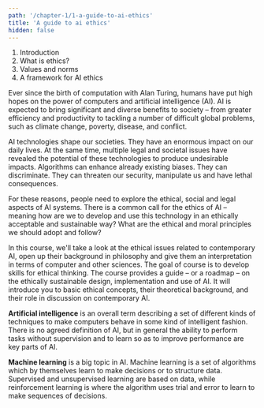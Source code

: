```yaml
---
path: '/chapter-1/1-a-guide-to-ai-ethics'
title: 'A guide to ai ethics'
hidden: false
---
```


<chapter-box>

1. Introduction
2. What is ethics?
3. Values and norms
4. A framework for AI ethics

</chapter-box>

<title name='A guide to ai ethics'> </title>

Ever since the birth of computation with Alan Turing, humans have put high hopes on the power of computers and artificial intelligence (AI). AI is expected to bring significant and diverse benefits to society – from greater efficiency and productivity to tackling a number of difficult global problems, such as climate change, poverty, disease, and conflict.

AI technologies shape our societies. They have an enormous impact on our daily lives.  At the same time, multiple legal and societal issues have revealed the potential of these technologies to produce undesirable impacts. Algorithms can enhance already existing biases. They can discriminate. They can threaten our security, manipulate us and have lethal consequences.

For these reasons, people need to explore the ethical, social and legal aspects of AI systems. There is a common call for the ethics of AI – meaning how are we to develop and use this technology in an ethically acceptable and sustainable way? What are the ethical and moral principles we should adopt and follow?

In this course, we'll take a look at the ethical issues related to contemporary AI, open up their background in philosophy and give them an interpretation in terms of computer and other sciences. The goal of course is to develop  skills for ethical thinking. The course provides a guide – or  a roadmap – on the ethically sustainable design, implementation and use of AI. It will introduce you to basic ethical concepts, their theoretical background, and their role in discussion on contemporary AI.


<text-box icon="techIcon" background="rgba(246, 235, 232, 0.5)" name="A guide to AI ethics">

**Artificial intelligence** is an overall term describing a set of different kinds of techniques to make computers behave in some kind of intelligent fashion. There is no agreed definition of AI, but in general the ability to perform tasks without supervision and to learn so as to improve performance are key parts of AI.

**Machine learning** is a big topic in AI. Machine learning is a set of algorithms which by themselves learn to make decisions or to structure data. Supervised and unsupervised learning are based on data, while reinforcement learning is where the algorithm uses trial and error to learn to make sequences of decisions.

</text-box>
